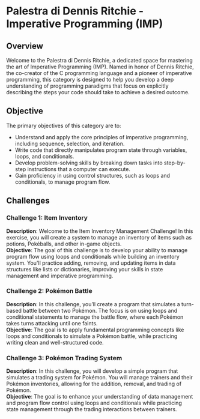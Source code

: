 # Palestra di Dennis Ritchie - Imperative Programming (IMP)

## Overview
Welcome to the Palestra di Dennis Ritchie, a dedicated space for mastering the art of Imperative Programming (IMP). Named in honor of Dennis Ritchie, the co-creator of the C programming language and a pioneer of imperative programming, this category is designed to help you develop a deep understanding of programming paradigms that focus on explicitly describing the steps your code should take to achieve a desired outcome.

## Objective
The primary objectives of this category are to:
- Understand and apply the core principles of imperative programming, including sequence, selection, and iteration.
- Write code that directly manipulates program state through variables, loops, and conditionals.
- Develop problem-solving skills by breaking down tasks into step-by-step instructions that a computer can execute.
- Gain proficiency in using control structures, such as loops and conditionals, to manage program flow.

## Challenges

### Challenge 1: Item Inventory
**Description**: Welcome to the Item Inventory Management Challenge! In this exercise, you will create a system to manage an inventory of items such as potions, Pokéballs, and other in-game objects.  
**Objective**: The goal of this challenge is to develop your ability to manage program flow using loops and conditionals while building an inventory system. You'll practice adding, removing, and updating items in data structures like lists or dictionaries, improving your skills in state management and imperative programming.

### Challenge 2: Pokémon Battle
**Description**: In this challenge, you’ll create a program that simulates a turn-based battle between two Pokémon. The focus is on using loops and conditional statements to manage the battle flow, where each Pokémon takes turns attacking until one faints.  
**Objective**: The goal is to apply fundamental programming concepts like loops and conditionals to simulate a Pokémon battle, while practicing writing clean and well-structured code.

### Challenge 3: Pokémon Trading System
**Description**: In this challenge, you will develop a simple program that simulates a trading system for Pokémon. You will manage trainers and their Pokémon inventories, allowing for the addition, removal, and trading of Pokémon.  
**Objective**: The goal is to enhance your understanding of data management and program flow control using loops and conditionals while practicing state management through the trading interactions between trainers.
